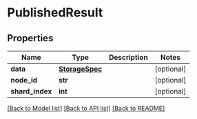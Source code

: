 # PublishedResult

## Properties
Name | Type | Description | Notes
------------ | ------------- | ------------- | -------------
**data** | [**StorageSpec**](StorageSpec.md) |  | [optional] 
**node_id** | **str** |  | [optional] 
**shard_index** | **int** |  | [optional] 

[[Back to Model list]](../README.md#documentation-for-models) [[Back to API list]](../README.md#documentation-for-api-endpoints) [[Back to README]](../README.md)


